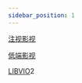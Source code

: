 ```yaml
---
sidebar_position: 1
---
```

[注视影视](https://gaze.run/)

[低端影视](https://ddys.pro/category/movie/)

[LIBVIO](https://www.libvio.cc/)2